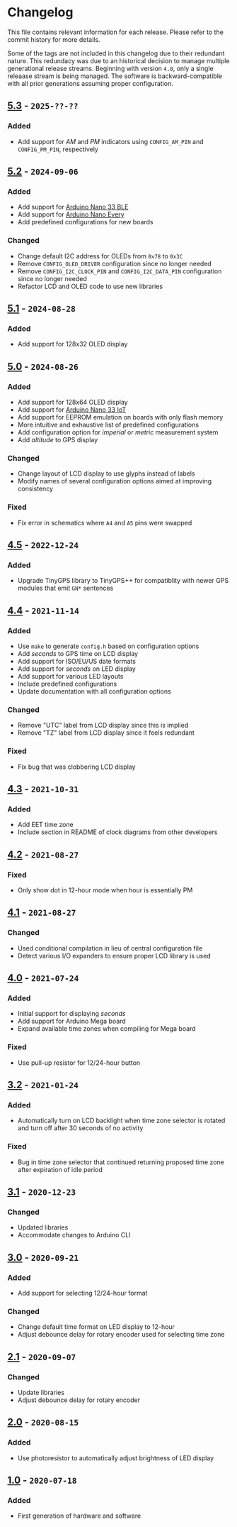 # Changelog

This file contains relevant information for each release. Please refer to the commit history for more details.

Some of the tags are not included in this changelog due to their redundant nature. This redundacy was due to an historical decision to manage multiple generational release streams. Beginning with version `4.0`, only a single releaase stream is being managed. The software is backward-compatible with all prior generations assuming proper configuration.

## [5.3](https://github.com/davidledwards/gps-clock/tree/5.3) - `2025-??-??`

### Added

- Add support for _AM_ and _PM_ indicators using `CONFIG_AM_PIN` and `CONFIG_PM_PIN`, respectively

## [5.2](https://github.com/davidledwards/gps-clock/tree/5.2) - `2024-09-06`

### Added

- Add support for [Arduino Nano 33 BLE](https://docs.arduino.cc/hardware/nano-33-ble/)
- Add support for [Arduino Nano Every](https://docs.arduino.cc/hardware/nano-every/)
- Add predefined configurations for new boards

### Changed

- Change default I2C address for OLEDs from `0x78` to `0x3C`
- Remove `CONFIG_OLED_DRIVER` configuration since no longer needed
- Remove `CONFIG_I2C_CLOCK_PIN` and `CONFIG_I2C_DATA_PIN` configuration since no longer needed
- Refactor LCD and OLED code to use new libraries

## [5.1](https://github.com/davidledwards/gps-clock/tree/5.1) - `2024-08-28`

### Added

- Add support for 128x32 OLED display

## [5.0](https://github.com/davidledwards/gps-clock/tree/5.0) - `2024-08-26`

### Added

- Add support for 128x64 OLED display
- Add support for [Arduino Nano 33 IoT](https://docs.arduino.cc/hardware/nano-33-iot/)
- Add support for EEPROM emulation on boards with only flash memory
- More intuitive and exhaustive list of predefined configurations
- Add configuration option for _imperial_ or _metric_ measurement system
- Add _altitude_ to GPS display

### Changed

- Change layout of LCD display to use glyphs instead of labels
- Modify names of several configuration options aimed at improving consistency

### Fixed

- Fix error in schematics where `A4` and `A5` pins were swapped

## [4.5](https://github.com/davidledwards/gps-clock/tree/4.5) - `2022-12-24`

### Added

- Upgrade TinyGPS library to TinyGPS++ for compatiblity with newer GPS modules that emit `GN*` sentences

## [4.4](https://github.com/davidledwards/gps-clock/tree/4.4) - `2021-11-14`

### Added

- Use `make` to generate `config.h` based on configuration options
- Add _seconds_ to GPS time on LCD display
- Add support for ISO/EU/US date formats
- Add support for _seconds_ on LED display
- Add support for various LED layouts
- Include predefined configurations
- Update documentation with all configuration options

### Changed

- Remove "UTC" label from LCD display since this is implied
- Remove "TZ" label from LCD display since it feels redundant

### Fixed

- Fix bug that was clobbering LCD display

## [4.3](https://github.com/davidledwards/gps-clock/tree/4.3) - `2021-10-31`

### Added

- Add EET time zone
- Include section in README of clock diagrams from other developers

## [4.2](https://github.com/davidledwards/gps-clock/tree/4.2) - `2021-08-27`

### Fixed

- Only show dot in 12-hour mode when hour is essentially PM

## [4.1](https://github.com/davidledwards/gps-clock/tree/4.1) - `2021-08-27`

### Changed

- Used conditional compilation in lieu of central configuration file
- Detect various I/O expanders to ensure proper LCD library is used

## [4.0](https://github.com/davidledwards/gps-clock/tree/4.0) - `2021-07-24`

### Added

- Initial support for displaying _seconds_
- Add support for Arduino Mega board
- Expand available time zones when compiling for Mega board

### Fixed

- Use pull-up resistor for 12/24-hour button

## [3.2](https://github.com/davidledwards/gps-clock/tree/3.2) - `2021-01-24`

### Added

- Automatically turn on LCD backlight when time zone selector is rotated and turn off after 30 seconds of no activity

### Fixed

- Bug in time zone selector that continued returning proposed time zone after expiration of idle period

## [3.1](https://github.com/davidledwards/gps-clock/tree/3.1) - `2020-12-23`

### Changed

- Updated libraries
- Accommodate changes to Arduino CLI

## [3.0](https://github.com/davidledwards/gps-clock/tree/3.0) - `2020-09-21`

### Added

- Add support for selecting 12/24-hour format

### Changed

- Change default time format on LED display to 12-hour
- Adjust debounce delay for rotary encoder used for selecting time zone

## [2.1](https://github.com/davidledwards/gps-clock/tree/2.1) - `2020-09-07`

### Changed

- Update libraries
- Adjust debounce delay for rotary encoder

## [2.0](https://github.com/davidledwards/gps-clock/tree/2.0) - `2020-08-15`

### Added

- Use photoresistor to automatically adjust brightness of LED display

## [1.0](https://github.com/davidledwards/gps-clock/tree/1.0) - `2020-07-18`

### Added

- First generation of hardware and software
